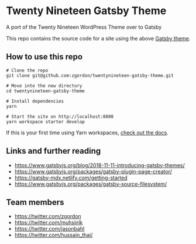 # Twenty Nineteen Gatsby Theme
A port of the Twenty Nineteen WordPress Theme over to Gatsby

This repo contains the source code for a site using the above [Gatsby theme](https://www.gatsbyjs.org/blog/2018-11-11-introducing-gatsby-themes/).

## How to use this repo
```
# Clone the repo
git clone git@github.com:zgordon/twentynineteen-gatsby-theme.git

# Move into the new directory
cd twentynineteen-gatsby-theme

# Install dependencies
yarn

# Start the site on http://localhost:8000
yarn workspace starter develop
```

If this is your first time using Yarn workspaces, [check out the docs](https://yarnpkg.com/lang/en/docs/workspaces/).

## Links and further reading
- https://www.gatsbyjs.org/blog/2018-11-11-introducing-gatsby-themes/
- https://www.gatsbyjs.org/packages/gatsby-plugin-page-creator/
- https://gatsby-mdx.netlify.com/getting-started
- https://www.gatsbyjs.org/packages/gatsby-source-filesystem/

## Team members
- https://twitter.com/zgordon
- https://twitter.com/muhsinlk
- https://twitter.com/jasonbahl
- https://twitter.com/hussain_thaj/
